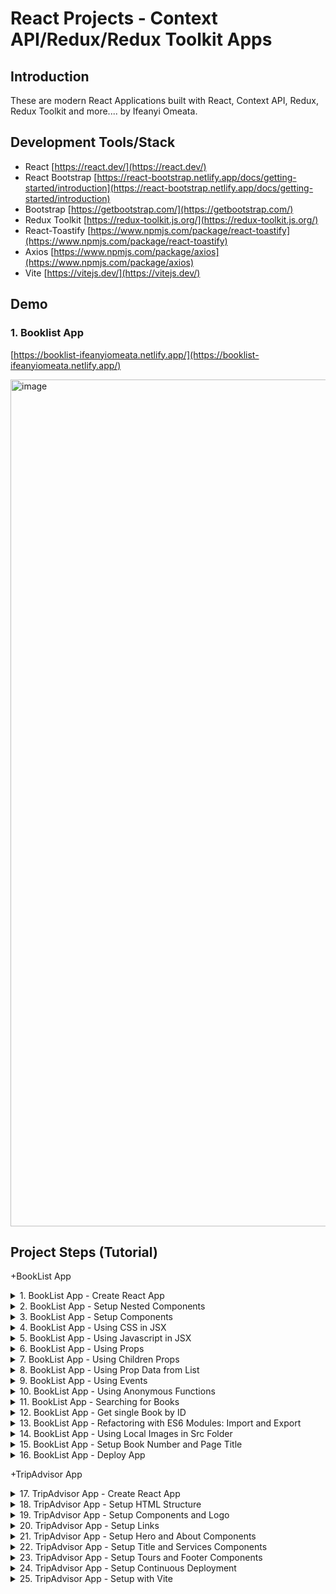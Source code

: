 # React Projects - Context API/Redux/Redux Toolkit Apps

## Introduction

These are modern React Applications built with React, Context API, Redux, Redux Toolkit and more.... by Ifeanyi Omeata.

## Development Tools/Stack

- React [https://react.dev/](https://react.dev/)
- React Bootstrap [https://react-bootstrap.netlify.app/docs/getting-started/introduction](https://react-bootstrap.netlify.app/docs/getting-started/introduction)
- Bootstrap [https://getbootstrap.com/](https://getbootstrap.com/)
- Redux Toolkit [https://redux-toolkit.js.org/](https://redux-toolkit.js.org/)
- React-Toastify [https://www.npmjs.com/package/react-toastify](https://www.npmjs.com/package/react-toastify)
- Axios [https://www.npmjs.com/package/axios](https://www.npmjs.com/package/axios)
- Vite [https://vitejs.dev/](https://vitejs.dev/)

## Demo

### 1. Booklist App 

[https://booklist-ifeanyiomeata.netlify.app/](https://booklist-ifeanyiomeata.netlify.app/)

<img width="1355" alt="image" src="https://github.com/omeatai/react-projects-redux/assets/32337103/71de2dd6-1ddd-4638-8391-65824c72dc8d">


## Project Steps (Tutorial)

+BookList App

<details>
<summary>1. BookList App - Create React App </summary>

# Check Node Version

### [https://github.com/omeatai/react-projects-redux/commit/8998f7b8136421b81ac5dcca271c84ddaacc2c65](https://github.com/omeatai/react-projects-redux/commit/8998f7b8136421b81ac5dcca271c84ddaacc2c65)

```x
node --version
v20.9.0
```

# Create React App

```x
npx create-react-app booklist-app
npx create-react-app@latest booklist-app

yarn create react-app booklist-app
```

# Start React Dev Server

```x
cd booklist-app
npm start
```

<img width="1077" alt="image" src="https://github.com/omeatai/react-projects-redux/assets/32337103/3461c7fd-ffe9-4387-8295-bd912364549e">
<img width="1077" alt="image" src="https://github.com/omeatai/react-projects-redux/assets/32337103/fef65189-f735-40c7-87bc-d0b0c9260dbd">
<img width="1301" alt="image" src="https://github.com/omeatai/react-projects-redux/assets/32337103/ec62e523-0b9d-4159-9a1d-879873d6b35e">

# #End</details>

<details>
<summary>2. BookList App -  Setup Nested Components </summary>

# Setup Nested Components

### [https://github.com/omeatai/react-projects-redux/commit/7900607763282673b5d70388c68c073a18cb4b4a](https://github.com/omeatai/react-projects-redux/commit/7900607763282673b5d70388c68c073a18cb4b4a)

<img width="1080" alt="image" src="https://github.com/omeatai/react-projects-redux/assets/32337103/2aa8078a-e4dd-4185-ad8b-f1ff19db0a4e">
<img width="1080" alt="image" src="https://github.com/omeatai/react-projects-redux/assets/32337103/b1bb15a6-d802-4562-ba5c-1c9e30e5c1e5">
<img width="1080" alt="image" src="https://github.com/omeatai/react-projects-redux/assets/32337103/ccf5c3bb-7df3-4a4d-8555-36fcd18b43d2">
<img width="1301" alt="image" src="https://github.com/omeatai/react-projects-redux/assets/32337103/82238e8f-0ec6-4136-9526-c375a2482fa3">
<img width="1301" alt="image" src="https://github.com/omeatai/react-projects-redux/assets/32337103/f61d1852-2571-48d3-9881-6ea6232ec8f0">

# #End</details>

<details>
<summary>3. BookList App - Setup Components </summary>

# Setup Components

### [https://github.com/omeatai/react-projects-redux/commit/4a4d43c6683c5c5ac40f04543359aa08e1d641cf](https://github.com/omeatai/react-projects-redux/commit/4a4d43c6683c5c5ac40f04543359aa08e1d641cf)

### [https://www.amazon.com/Best-Sellers-Books/zgbs/books](https://www.amazon.com/Best-Sellers-Books/zgbs/books)

<img width="1301" alt="image" src="https://github.com/omeatai/react-projects-redux/assets/32337103/9a97b606-2afa-431a-ae88-3a00b45526f0">
<img width="1077" alt="image" src="https://github.com/omeatai/react-projects-redux/assets/32337103/365964e6-b075-4e70-8cc1-17bb1dae2173">
<img width="1077" alt="image" src="https://github.com/omeatai/react-projects-redux/assets/32337103/2d0799e2-308e-4624-a1b8-ab07cd2d5deb">
<img width="1077" alt="image" src="https://github.com/omeatai/react-projects-redux/assets/32337103/12111b97-6e63-4194-a017-d03438feeffb">
<img width="1077" alt="image" src="https://github.com/omeatai/react-projects-redux/assets/32337103/69565190-37a5-4501-a492-3cf63991477a">
<img width="1077" alt="image" src="https://github.com/omeatai/react-projects-redux/assets/32337103/5632f33f-9edb-4d39-a62c-2fcb10055587">
<img width="1077" alt="image" src="https://github.com/omeatai/react-projects-redux/assets/32337103/d41eadd2-b31a-4a11-9e5e-01722afd4657">
<img width="1077" alt="image" src="https://github.com/omeatai/react-projects-redux/assets/32337103/f542c0b1-7614-4d22-873b-b284c504f066">
<img width="1077" alt="image" src="https://github.com/omeatai/react-projects-redux/assets/32337103/855929f3-72ca-4530-87fd-fdfcadd887ca">
<img width="1301" alt="image" src="https://github.com/omeatai/react-projects-redux/assets/32337103/41da2e60-493a-4401-88a8-e47719bd5215">

# #End</details>

<details>
<summary>4. BookList App - Using CSS in JSX </summary>

# Using CSS in JSX

### [https://github.com/omeatai/react-projects-redux/commit/c4252148e6d984932bd7b717dec98399dbe9283e](https://github.com/omeatai/react-projects-redux/commit/c4252148e6d984932bd7b717dec98399dbe9283e)

<img width="1078" alt="image" src="https://github.com/omeatai/react-projects-redux/assets/32337103/5996481e-afd8-4e22-9a8c-94aa26754d0d">
<img width="1300" alt="image" src="https://github.com/omeatai/react-projects-redux/assets/32337103/61497619-26fb-4659-b5a6-3387823caff7">

# #End</details>

<details>
<summary>5. BookList App - Using Javascript in JSX </summary>

# Using Javascript in JSX

### [https://github.com/omeatai/react-projects-redux/commit/6d214c5eb55fe90442b93c42f6e7fffaa57af353](https://github.com/omeatai/react-projects-redux/commit/6d214c5eb55fe90442b93c42f6e7fffaa57af353)

<img width="1078" alt="image" src="https://github.com/omeatai/react-projects-redux/assets/32337103/3b484859-ff21-448a-977d-9e489e3a5008">
<img width="1078" alt="image" src="https://github.com/omeatai/react-projects-redux/assets/32337103/e0c992f8-289a-4639-8310-5315c96779a6">
<img width="1078" alt="image" src="https://github.com/omeatai/react-projects-redux/assets/32337103/a4ea4557-315d-4a19-92cd-50cf3735b505">
<img width="1298" alt="image" src="https://github.com/omeatai/react-projects-redux/assets/32337103/df2f7b47-97fd-4aae-bf38-4317236af97f">

# #End</details>

<details>
<summary>6. BookList App - Using Props </summary>

# Using Props

### [https://github.com/omeatai/react-projects-redux/commit/3a51e84819d25634ce9021e274868ae1c1e2b38e](https://github.com/omeatai/react-projects-redux/commit/3a51e84819d25634ce9021e274868ae1c1e2b38e)

<img width="1078" alt="image" src="https://github.com/omeatai/react-projects-redux/assets/32337103/a4325806-f312-4213-a52f-9e67f7b58e53">
<img width="1078" alt="image" src="https://github.com/omeatai/react-projects-redux/assets/32337103/2616081c-23fd-4d88-9a1d-691437fa3cc2">
<img width="1078" alt="image" src="https://github.com/omeatai/react-projects-redux/assets/32337103/0e06b561-0e60-4270-a943-13835fb07010">
<img width="1078" alt="image" src="https://github.com/omeatai/react-projects-redux/assets/32337103/51f76227-07f7-425a-96b7-4283824ba695">
<img width="1298" alt="image" src="https://github.com/omeatai/react-projects-redux/assets/32337103/624c8115-08db-4a41-b5b6-b18a75cfca8d">

# #End</details>

<details>
<summary>7. BookList App - Using Children Props </summary>

# Using Children Props

### [https://github.com/omeatai/react-projects-redux/commit/62ef85081cde305ca4dd89a6a03b8fa607ec5be6](https://github.com/omeatai/react-projects-redux/commit/62ef85081cde305ca4dd89a6a03b8fa607ec5be6)

<img width="1077" alt="image" src="https://github.com/omeatai/react-projects-redux/assets/32337103/c8ca36d0-c909-4676-aea2-cd717ca106c5">
<img width="1077" alt="image" src="https://github.com/omeatai/react-projects-redux/assets/32337103/2ba1736a-632b-44da-bfa2-0672e59eec7c">
<img width="1077" alt="image" src="https://github.com/omeatai/react-projects-redux/assets/32337103/4445f57f-9de1-49c0-bc8e-dae620ef4670">
<img width="1077" alt="image" src="https://github.com/omeatai/react-projects-redux/assets/32337103/6212a035-efec-481b-90c9-b6d55c0e0b7b">
<img width="1300" alt="image" src="https://github.com/omeatai/react-projects-redux/assets/32337103/e1ad79fe-5234-4238-9f62-3dbf5a6b65b6">

# #End</details>

<details>
<summary>8. BookList App - Using Prop Data from List </summary>

# Using Prop Data from List

### [https://github.com/omeatai/react-projects-redux/commit/201a814e93f69066964f314b07fc653a2d800d3b](https://github.com/omeatai/react-projects-redux/commit/201a814e93f69066964f314b07fc653a2d800d3b)

<img width="1083" alt="image" src="https://github.com/omeatai/react-projects-redux/assets/32337103/b30c77b7-3d7c-412d-868b-7425a670253f">
<img width="1083" alt="image" src="https://github.com/omeatai/react-projects-redux/assets/32337103/cdfe709e-8b9e-4ab1-ade4-46c1fcf98c73">
<img width="1300" alt="image" src="https://github.com/omeatai/react-projects-redux/assets/32337103/171384bf-3e63-4dd0-a3b6-b58da8155044">

# #End</details>

<details>
<summary>9. BookList App - Using Events </summary>

# Using Events

### [https://github.com/omeatai/react-projects-redux/commit/b47517591a4d50bcb4ac00237ddacd3ed92bd870](https://github.com/omeatai/react-projects-redux/commit/b47517591a4d50bcb4ac00237ddacd3ed92bd870)

<img width="1080" alt="image" src="https://github.com/omeatai/react-projects-redux/assets/32337103/1ab14d0c-8670-47b8-aa98-8428ef349f76">
<img width="1080" alt="image" src="https://github.com/omeatai/react-projects-redux/assets/32337103/878316b2-70d8-4752-ae94-142271bd633a">
<img width="1080" alt="image" src="https://github.com/omeatai/react-projects-redux/assets/32337103/a0feab75-8f8d-4802-b479-3900651d1090">
<img width="1233" alt="image" src="https://github.com/omeatai/react-projects-redux/assets/32337103/6f8f4362-508a-47fa-af11-b8cd6f3bfe40">
<img width="1233" alt="image" src="https://github.com/omeatai/react-projects-redux/assets/32337103/60f14796-7848-4f32-ad37-580bfd2181cc">

# #End</details>

<details>
<summary>10. BookList App - Using Anonymous Functions </summary>

# Using Anonymous Functions

### [https://github.com/omeatai/react-projects-redux/commit/2db7dc6f7c88ca2d08b4132ae2bbcd12a9a68120](https://github.com/omeatai/react-projects-redux/commit/2db7dc6f7c88ca2d08b4132ae2bbcd12a9a68120)

<img width="1080" alt="image" src="https://github.com/omeatai/react-projects-redux/assets/32337103/1ba7063f-c329-4e1d-8faf-4c2526709c0d">
<img width="1078" alt="image" src="https://github.com/omeatai/react-projects-redux/assets/32337103/216e0c98-95b4-424f-a321-93df42a358e3">
<img width="1233" alt="image" src="https://github.com/omeatai/react-projects-redux/assets/32337103/6afc29a8-02ee-49c8-8506-9ef798da79a5">
<img width="1231" alt="image" src="https://github.com/omeatai/react-projects-redux/assets/32337103/4995b151-cfe9-4b36-8183-60c0d274ad80">

# #End</details>

<details>
<summary>11. BookList App - Searching for Books </summary>

# Searching for Books

### [https://github.com/omeatai/react-projects-redux/commit/883216fa37bc1eb366ffd9785b7e8ed5783b081e](https://github.com/omeatai/react-projects-redux/commit/883216fa37bc1eb366ffd9785b7e8ed5783b081e)

<img width="1231" alt="image" src="https://github.com/omeatai/react-projects-redux/assets/32337103/1f1b300a-dbe1-41c4-bfa9-a43ac2c6a6e9">
<img width="1080" alt="image" src="https://github.com/omeatai/react-projects-redux/assets/32337103/d6c9d8a8-7f04-4de1-b00b-c4c41db0d5ad">
<img width="1080" alt="image" src="https://github.com/omeatai/react-projects-redux/assets/32337103/f7db034d-51be-4f7e-adbf-6904755f32cf">
<img width="1080" alt="image" src="https://github.com/omeatai/react-projects-redux/assets/32337103/a56fa864-d3e2-4a07-83ae-c5ef4f431fa9">

# #End</details>

<details>
<summary>12. BookList App - Get single Book by ID </summary>

# Get single Book by ID

### [https://github.com/omeatai/react-projects-redux/commit/d700ae31be49184925413f283f1c284f4cb307ee](https://github.com/omeatai/react-projects-redux/commit/d700ae31be49184925413f283f1c284f4cb307ee)

<img width="1079" alt="image" src="https://github.com/omeatai/react-projects-redux/assets/32337103/3d036edb-ad98-4a48-bcfd-3f49d6104a12">
<img width="1079" alt="image" src="https://github.com/omeatai/react-projects-redux/assets/32337103/fcb2f701-b7bf-4652-a025-7cad49bde638">
<img width="1236" alt="image" src="https://github.com/omeatai/react-projects-redux/assets/32337103/c00db8e3-1f3b-40e0-b77a-c1930a56f530">

# #End</details>

<details>
<summary>13. BookList App - Refactoring with ES6 Modules: Import and Export </summary>

# Refactoring with ES6 Modules: Import and Export 

### [https://github.com/omeatai/react-projects-redux/commit/c0ace5fb7ab6d57cc8d7212dce26466472bc2215](https://github.com/omeatai/react-projects-redux/commit/c0ace5fb7ab6d57cc8d7212dce26466472bc2215)

<img width="1081" alt="image" src="https://github.com/omeatai/react-projects-redux/assets/32337103/b7a4edb0-931a-403f-90a0-800ffd68f51b">
<img width="1081" alt="image" src="https://github.com/omeatai/react-projects-redux/assets/32337103/ac23e1d8-b422-43c3-b18c-030d2db27932">
<img width="1081" alt="image" src="https://github.com/omeatai/react-projects-redux/assets/32337103/fdb5dcda-67cc-43ba-bf48-58d44f25541a">
<img width="1186" alt="image" src="https://github.com/omeatai/react-projects-redux/assets/32337103/62426c8c-3518-4fc6-ae5e-8b17512850eb">

# #End</details>

<details>
<summary>14. BookList App - Using Local Images in Src Folder </summary>

# Using Local Images in Src Folder

### [https://github.com/omeatai/react-projects-redux/commit/53be95a64e7df0c1752eb892f0a035f6ff94ebab](https://github.com/omeatai/react-projects-redux/commit/53be95a64e7df0c1752eb892f0a035f6ff94ebab)

<img width="1081" alt="image" src="https://github.com/omeatai/react-projects-redux/assets/32337103/010d1059-b4f0-4115-84f4-5c431785a34c">
<img width="1081" alt="image" src="https://github.com/omeatai/react-projects-redux/assets/32337103/4a77645c-7b51-481f-99c5-c1ed2df6f90a">
<img width="1081" alt="image" src="https://github.com/omeatai/react-projects-redux/assets/32337103/bfb4dc50-29ab-4f95-90e5-751c44ac0663">
<img width="1187" alt="image" src="https://github.com/omeatai/react-projects-redux/assets/32337103/e75b1388-67b5-45e6-8f51-e1fffc5a964a">

# #End</details>

<details>
<summary>15. BookList App - Setup Book Number and Page Title </summary>

# Setup Book Number and Page Title

### [https://github.com/omeatai/react-projects-redux/commit/164927ee43c5b1678409803dc72d07bcd4d576fc](https://github.com/omeatai/react-projects-redux/commit/164927ee43c5b1678409803dc72d07bcd4d576fc)

<img width="1081" alt="image" src="https://github.com/omeatai/react-projects-redux/assets/32337103/e47a97bb-d8d2-4333-96b6-f58f139bbe38">
<img width="1081" alt="image" src="https://github.com/omeatai/react-projects-redux/assets/32337103/bc535606-f670-4b1f-a4aa-76d06d7f05da">
<img width="1081" alt="image" src="https://github.com/omeatai/react-projects-redux/assets/32337103/f9eaa6a8-d572-4ec6-aa72-9f4257af1674">
<img width="1081" alt="image" src="https://github.com/omeatai/react-projects-redux/assets/32337103/92c0e5c7-971c-4c51-a9f3-100f5d39f1dd">
<img width="1355" alt="image" src="https://github.com/omeatai/react-projects-redux/assets/32337103/0b8092c2-7c04-4b79-9b12-1127ba3a4e49">
<img width="1355" alt="image" src="https://github.com/omeatai/react-projects-redux/assets/32337103/742e9ded-3b9a-44fe-bc89-e94a7450615e">

# #End</details>

<details>
<summary>16. BookList App - Deploy App </summary>

# Deploy App

# Build App for Production

```x
npm run build
```

### [https://booklist-ifeanyiomeata.netlify.app/](https://booklist-ifeanyiomeata.netlify.app/)

<img width="1355" alt="image" src="https://github.com/omeatai/react-projects-redux/assets/32337103/34499f84-8ea3-4843-be4c-bfc499492c8a">
<img width="1355" alt="image" src="https://github.com/omeatai/react-projects-redux/assets/32337103/33833e18-bb2b-42d5-881c-7956b254be1d">
<img width="1355" alt="image" src="https://github.com/omeatai/react-projects-redux/assets/32337103/3d176945-bed2-4485-900c-43907b090978">
<img width="1355" alt="image" src="https://github.com/omeatai/react-projects-redux/assets/32337103/8b9a6cb4-e350-49c2-9b59-a885f7827028">
<img width="1355" alt="image" src="https://github.com/omeatai/react-projects-redux/assets/32337103/af983a07-19db-4606-aa01-182b4f904227">

# #End</details>

+TripAdvisor App

<details>
<summary>17. TripAdvisor App - Create React App </summary>

# Create React App

### [https://github.com/omeatai/react-projects-redux/commit/1005e5c839d9d6ee82a39c2423a1256267872781](https://github.com/omeatai/react-projects-redux/commit/1005e5c839d9d6ee82a39c2423a1256267872781)

```x
npx create-react-app@latest tripadvisor-app
```

```x
cd tripadvisor-app
npm start
```

<img width="1195" alt="image" src="https://github.com/omeatai/react-projects-redux/assets/32337103/180ef104-5770-40fc-b678-94e64d8ad4c9">
<img width="1195" alt="image" src="https://github.com/omeatai/react-projects-redux/assets/32337103/4d72ba28-317d-44cf-85f8-f3cb2d19015c">
<img width="1325" alt="image" src="https://github.com/omeatai/react-projects-redux/assets/32337103/904c8042-b9ee-4ccc-bc5e-11028aac9c03">

# #End</details>

<details>
<summary>18. TripAdvisor App - Setup HTML Structure </summary>

# Setup HTML Structure

### [https://github.com/omeatai/react-projects-redux/commit/6c8171b5d69a62cf46560f55d4ad361ea3bf1bf1](https://github.com/omeatai/react-projects-redux/commit/6c8171b5d69a62cf46560f55d4ad361ea3bf1bf1)

<img width="1195" alt="image" src="https://github.com/omeatai/react-projects-redux/assets/32337103/3633395f-a810-4cd3-bb99-7f6922da1349">
<img width="1195" alt="image" src="https://github.com/omeatai/react-projects-redux/assets/32337103/892003d2-1627-4720-93c5-9ea02c9c53d8">
<img width="1195" alt="image" src="https://github.com/omeatai/react-projects-redux/assets/32337103/f9363c78-1ddb-44aa-b092-b1cf411b7edc">
<img width="1382" alt="image" src="https://github.com/omeatai/react-projects-redux/assets/32337103/b3b95f7e-6597-4a6f-b619-048d658d0031">

# #End</details>

<details>
<summary>19. TripAdvisor App - Setup Components and Logo </summary>

# Setup Components and Logo

### [https://github.com/omeatai/react-projects-redux/commit/e79a8cdb68dcd7018e6b6c7853e7a79ea33c5423](https://github.com/omeatai/react-projects-redux/commit/e79a8cdb68dcd7018e6b6c7853e7a79ea33c5423)

```x
html {
  scroll-behavior: smooth;
}
.section {
  /* navbar height */
  scroll-margin-top: 4rem;
}
```

<img width="1131" alt="image" src="https://github.com/omeatai/react-projects-redux/assets/32337103/bcd760fd-f347-4bc1-9603-aa6941fce4a9">
<img width="1131" alt="image" src="https://github.com/omeatai/react-projects-redux/assets/32337103/709440c1-a3b2-4af8-9f3c-07ce2b6d3a64">
<img width="1131" alt="image" src="https://github.com/omeatai/react-projects-redux/assets/32337103/14699839-7e64-4488-bb79-0d68e593990c">
<img width="1131" alt="image" src="https://github.com/omeatai/react-projects-redux/assets/32337103/a354a687-a752-4db3-a0b2-15a9bc4564eb">
<img width="1131" alt="image" src="https://github.com/omeatai/react-projects-redux/assets/32337103/632291b8-2dcf-4253-8dc1-7adbbaaf4871">
<img width="1131" alt="image" src="https://github.com/omeatai/react-projects-redux/assets/32337103/6e64acea-dfef-4ed2-8413-76106fe9d602">
<img width="1441" alt="image" src="https://github.com/omeatai/react-projects-redux/assets/32337103/5b1c62e1-9b85-4dd9-8acb-9a8283aa1dba">
<img width="1441" alt="image" src="https://github.com/omeatai/react-projects-redux/assets/32337103/6e0fe1ad-d6c7-4ede-88a9-0d8280fa4d83">
<img width="1441" alt="image" src="https://github.com/omeatai/react-projects-redux/assets/32337103/32d73b97-e7f8-4f3b-b4be-9d5dc8f48121">
<img width="1441" alt="image" src="https://github.com/omeatai/react-projects-redux/assets/32337103/48140b68-668b-4d8d-9a61-0d4559ecd732">

# #End</details>

<details>
<summary>20. TripAdvisor App - Setup Links </summary>

# Setup Links

### [https://github.com/omeatai/react-projects-redux/commit/ce9f6198965c8c2d0dfb09fc3344eb909dedd90a](https://github.com/omeatai/react-projects-redux/commit/ce9f6198965c8c2d0dfb09fc3344eb909dedd90a)

<img width="1131" alt="image" src="https://github.com/omeatai/react-projects-redux/assets/32337103/ccc6328a-7095-4079-9246-f4a356fdd931">
<img width="1131" alt="image" src="https://github.com/omeatai/react-projects-redux/assets/32337103/e07b94f7-1240-448e-9891-3a2e2eba2931">
<img width="1131" alt="image" src="https://github.com/omeatai/react-projects-redux/assets/32337103/91c0335b-b96e-4360-8c3e-e495646d1d2a">
<img width="1441" alt="image" src="https://github.com/omeatai/react-projects-redux/assets/32337103/6469332f-b7d4-44b1-9b69-b7e2a51dc775">
<img width="1441" alt="image" src="https://github.com/omeatai/react-projects-redux/assets/32337103/7ca0c80a-f705-4a92-b85b-dd6d95e409aa">

# #End</details>

<details>
<summary>21. TripAdvisor App - Setup Hero and About Components </summary>

# Setup Hero and About Components

### [https://github.com/omeatai/react-projects-redux/commit/4c1d296599969b11a826055cb8a5b08a1f6d1f4a](https://github.com/omeatai/react-projects-redux/commit/4c1d296599969b11a826055cb8a5b08a1f6d1f4a)

<img width="1131" alt="image" src="https://github.com/omeatai/react-projects-redux/assets/32337103/391519dc-b6bd-462a-aae1-31181d381ee7">
<img width="1131" alt="image" src="https://github.com/omeatai/react-projects-redux/assets/32337103/d77dce40-a450-48ff-b07f-0bdec311ee4e">
<img width="1131" alt="image" src="https://github.com/omeatai/react-projects-redux/assets/32337103/4c1261cf-b489-4d17-93e5-459eac75f9fa">
<img width="1441" alt="image" src="https://github.com/omeatai/react-projects-redux/assets/32337103/8459f86e-ba68-46a9-a244-71340c3e391b">
<img width="1441" alt="image" src="https://github.com/omeatai/react-projects-redux/assets/32337103/c4830531-4135-4cab-a824-a02db342f9c7">

# #End</details>

<details>
<summary>22. TripAdvisor App - Setup Title and Services Components </summary>

# Setup Title and Services Components

### [https://github.com/omeatai/react-projects-redux/commit/e48bccaeb4966882c2e66ea0373159b7e55381d7](https://github.com/omeatai/react-projects-redux/commit/e48bccaeb4966882c2e66ea0373159b7e55381d7)

<img width="1131" alt="image" src="https://github.com/omeatai/react-projects-redux/assets/32337103/c572917d-c906-42b8-a280-9dc9bcd647ec">
<img width="1131" alt="image" src="https://github.com/omeatai/react-projects-redux/assets/32337103/6738e9b7-3337-4139-8e5a-c94b614b86a0">
<img width="1131" alt="image" src="https://github.com/omeatai/react-projects-redux/assets/32337103/a211575f-50d9-43e2-bef4-31c65183a6f4">
<img width="1131" alt="image" src="https://github.com/omeatai/react-projects-redux/assets/32337103/ded12061-fda3-41d1-b850-3b4afb62f367">
<img width="1131" alt="image" src="https://github.com/omeatai/react-projects-redux/assets/32337103/48910636-edea-4da0-947f-8bc9f6b2794f">
<img width="1441" alt="image" src="https://github.com/omeatai/react-projects-redux/assets/32337103/59fe4a3f-6b85-4479-8ef8-6dbd0aa50390">

# #End</details>

<details>
<summary>23. TripAdvisor App - Setup Tours and Footer Components </summary>

# Setup Tours and Footer Components

### [https://github.com/omeatai/react-projects-redux/commit/9b316a2bbd7b909bdee70c9ce2d221342d28ce2b](https://github.com/omeatai/react-projects-redux/commit/9b316a2bbd7b909bdee70c9ce2d221342d28ce2b)

<img width="1131" alt="image" src="https://github.com/omeatai/react-projects-redux/assets/32337103/c2da0e31-e132-4462-9c35-98c76c3bc701">
<img width="1131" alt="image" src="https://github.com/omeatai/react-projects-redux/assets/32337103/56560a08-b40d-4440-ba52-484e8ee1d4d0">
<img width="1131" alt="image" src="https://github.com/omeatai/react-projects-redux/assets/32337103/c3711582-d202-45e3-acf5-ec9d2e878877">
<img width="1441" alt="image" src="https://github.com/omeatai/react-projects-redux/assets/32337103/a11c0eeb-ef56-4061-8519-bf283a7d53d4">
<img width="1441" alt="image" src="https://github.com/omeatai/react-projects-redux/assets/32337103/0a51a212-dd74-4697-b535-6f9ba26b3844">

# #End</details>

<details>
<summary>24. TripAdvisor App - Setup Continuous Deployment </summary>

# Setup Continuous Deployment

### [https://github.com/omeatai/react-projects-redux/commit/13075130704cf705edf0213225ffc65866a02dc1](https://github.com/omeatai/react-projects-redux/commit/13075130704cf705edf0213225ffc65866a02dc1)

# remove existing git repo

```x
rm -rf .git
```

# setup new repo

```x
git init
git add .
git commit -m "first commit"
git remote add origin git@github.com:john-doe/temp-tripadvisor-app.git
git branch -M main
git push -u origin main
```

<img width="1131" alt="image" src="https://github.com/omeatai/react-projects-redux/assets/32337103/7015cff0-5684-49fd-9d28-ceb796f2b5a8">
<img width="1441" alt="image" src="https://github.com/omeatai/react-projects-redux/assets/32337103/af68de2c-b6a4-4184-8ce5-51086c09de4d">
<img width="1441" alt="image" src="https://github.com/omeatai/react-projects-redux/assets/32337103/2440d05e-ce4a-4fe3-b4f5-ef75590baf68">
<img width="1441" alt="image" src="https://github.com/omeatai/react-projects-redux/assets/32337103/dd4c1773-014b-4bc1-a2ae-990466fab375">
<img width="1441" alt="image" src="https://github.com/omeatai/react-projects-redux/assets/32337103/b53abaed-8e0e-406f-86ac-ab680958234f">
<img width="1441" alt="image" src="https://github.com/omeatai/react-projects-redux/assets/32337103/0a188e6a-7e17-4936-ad0e-5e0137c2031c">
<img width="1441" alt="image" src="https://github.com/omeatai/react-projects-redux/assets/32337103/04490662-bf32-4852-8ab2-ddcf32286d82">
<img width="1441" alt="image" src="https://github.com/omeatai/react-projects-redux/assets/32337103/0d44ab9a-87a1-4225-8368-b33a891fa195">
<img width="1441" alt="image" src="https://github.com/omeatai/react-projects-redux/assets/32337103/804ca49b-69dd-43f9-94b9-be17b098ef8d">

# #End</details>

<details>
<summary>25. TripAdvisor App - Setup with Vite </summary>

# Setup with Vite

```x

```

```x

```

```x

```

```x

```

```x

```

```x

```

```x

```

```x

```

```x

```

```x

```

# #End</details>

